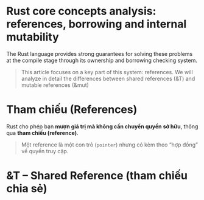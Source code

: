 # Rust core concepts analysis: references, borrowing and internal mutability

The Rust language provides strong guarantees for solving these problems at the compile stage through its ownership and borrowing checking system.

>  This article focuses on a key part of this system: references. We will analyze in detail the differences between shared references (&T) and mutable references (&mut)


# Tham chiếu (References)

Rust cho phép bạn **mượn giá trị mà không cần chuyển quyền sở hữu**, thông qua **tham chiếu (reference)**.


> Một reference là một con trỏ (`pointer`) nhưng có kèm theo “hợp đồng” về quyền truy cập.


# &T – Shared Reference (tham chiếu chia sẻ)
